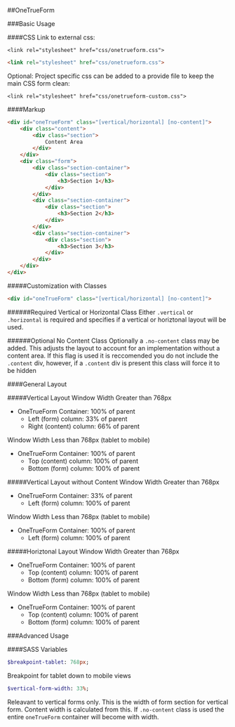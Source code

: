 ##OneTrueForm

###Basic Usage

####CSS
Link to external css:
```
<link rel="stylesheet" href="css/onetrueform.css">     
```

```html
<link rel="stylesheet" href="css/onetrueform.css">     
```

Optional: Project specific css can be added to a provide file to keep the main CSS form clean:
```
<link rel="stylesheet" href="css/onetrueform-custom.css">     
```

####Markup
```html
<div id="oneTrueForm" class="[vertical/horizontal] [no-content]">
	<div class="content">
	    <div class="section">
	        Content Area
	    </div>
	</div>
	<div class="form">
	    <div class="section-container">
	        <div class="section">
	            <h3>Section 1</h3>
	        </div>
	    </div>
	    <div class="section-container">
	        <div class="section">
	            <h3>Section 2</h3>
	        </div>
	    </div>
	    <div class="section-container">
	        <div class="section">
	            <h3>Section 3</h3>
	        </div>
	    </div>
	</div>
</div>
```

#####Customization with Classes

```html
<div id="oneTrueForm" class="[vertical/horizontal] [no-content]">
```

######Required Vertical or Horizontal Class
Either `.vertical` or `.horizontal` is required and specifies if a vertical or horiztonal layout will be used.

######Optional No Content Class
Optionally a `.no-content` class may be added. This adjusts the layout to account for an implementation without a content area. If this flag is used it is reccomended you do not include the `.content` div, however, if a `.content` div  is present this class will force it to be hidden

####General Layout

#####Vertical Layout
Window Width Greater than 768px
* OneTrueForm Container: 100% of parent
	* Left (form) column: 33% of parent
	* Right (content) column: 66% of parent

Window Width Less than 768px (tablet to mobile)
- OneTrueForm Container: 100% of parent
	- Top (content) column: 100% of parent
	- Bottom (form) column: 100% of parent

#####Vertical Layout without Content
Window Width Greater than 768px
- OneTrueForm Container: 33% of parent
	- Left (form) column: 100% of parent
	

Window Width Less than 768px (tablet to mobile)
- OneTrueForm Container: 100% of parent
	- Left (form) column: 100% of parent

#####Horiztonal Layout
Window Width Greater than 768px
- OneTrueForm Container: 100% of parent
	- Top (content) column: 100% of parent
	- Bottom (form) column: 100% of parent
	
Window Width Less than 768px (tablet to mobile)
- OneTrueForm Container: 100% of parent
	- Top (content) column: 100% of parent
	- Bottom (form) column: 100% of parent
		
###Advanced Usage

####SASS Variables

```sass
$breakpoint-tablet: 768px;
```
Breakpoint for tablet down to mobile views


```sass
$vertical-form-width: 33%;
```	
Releavant to vertical forms only. This is the width of form section for vertical form. Content width is calculated from this.
If `.no-content` class is used the entire `oneTrueForm` container will become with width.

